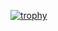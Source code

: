 [![trophy](https://github-profile-trophy.vercel.app/?username=screw-hand&column=-1&margin-w=15&argin-h=15)](https://github.com/ryo-ma/github-profile-trophy)
